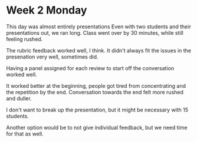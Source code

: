 # Week 2 Monday

This day was almost entirely presentations
Even with two students and their presentations out, we ran long. Class went over by 30 minutes, while still feeling rushed.

The rubric feedback worked well, I think. It didn't always fit the issues in the presenation very well, sometimes did.

Having a panel assigned for each review to start off the conversation worked well.

It worked better at the beginning, people got tired from concentrating and the repetition by the end. Conversation towards the end felt more rushed and duller.

I don't want to break up the presentation, but it might be necessary with 15 students.

Another option would be to not give individual feedback, but we need time for that as well.




 
